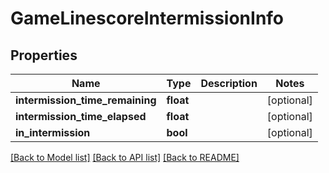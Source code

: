 # GameLinescoreIntermissionInfo

## Properties
Name | Type | Description | Notes
------------ | ------------- | ------------- | -------------
**intermission_time_remaining** | **float** |  | [optional] 
**intermission_time_elapsed** | **float** |  | [optional] 
**in_intermission** | **bool** |  | [optional] 

[[Back to Model list]](../README.md#documentation-for-models) [[Back to API list]](../README.md#documentation-for-api-endpoints) [[Back to README]](../README.md)


